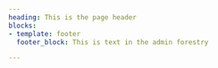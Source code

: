 ```yaml
---
heading: This is the page header
blocks:
- template: footer
  footer_block: This is text in the admin forestry

---
```

